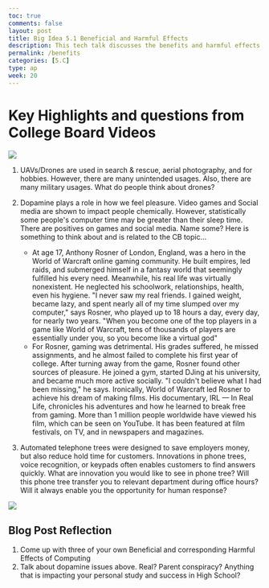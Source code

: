 ```yaml
---
toc: true
comments: false
layout: post
title: Big Idea 5.1 Beneficial and Harmful Effects
description: This tech talk discusses the benefits and harmful effects of computing
permalink: /benefits
categories: [5.C]
type: ap
week: 20
---
```


# Key Highlights and questions from College Board Videos
![]({{site.baseurl}}/images/drones.jpeg)

1. UAVs/Drones are used in search & rescue, aerial photography, and for hobbies.  However, there are many unintended usages. Also, there are many military usages.  What do people think about drones?
1. Dopamine plays a role in how we feel pleasure.  Video games and Social media are shown to impact people chemically.  However, statistically some people's computer time may be greater than their sleep time.   There are positives on games and social media.  Name some?  Here is something to think about and is related to the CB topic...
    * At age 17, Anthony Rosner of London, England, was a hero in the World of Warcraft online gaming community. He built empires, led raids, and submerged himself in a fantasy world that seemingly fulfilled his every need. Meanwhile, his real life was virtually nonexistent. He neglected his schoolwork, relationships, health, even his hygiene.  "I never saw my real friends. I gained weight, became lazy, and spent nearly all of my time slumped over my computer," says Rosner, who played up to 18 hours a day, every day, for nearly two years.  "When you become one of the top players in a game like World of Warcraft, tens of thousands of players are essentially under you, so you become like a virtual god"
    * For Rosner, gaming was detrimental. His grades suffered, he missed assignments, and he almost failed to complete his first year of college. After turning away from the game, Rosner found other sources of pleasure. He joined a gym, started DJing at his university, and became much more active socially. "I couldn't believe what I had been missing," he says.  Ironically, World of Warcraft led Rosner to achieve his dream of making films. His documentary, IRL — In Real Life, chronicles his adventures and how he learned to break free from gaming. More than 1 million people worldwide have viewed his film, which can be seen on YouTube. It has been featured at film festivals, on TV, and in newspapers and magazines.

1. Automated telephone trees were designed to save employers money, but also reduce hold time for customers.  Innovations in phone trees, voice recognition, or keypads often enables customers to find answers quickly.  What are innovation you would like to see in phone tree?  Will this phone tree transfer you to relevant department during office hours?  Will it always enable you the opportunity for human response?

![]({{site.baseurl}}/images/flowchart5_1.png)

## Blog Post Reflection
1. Come up with three of your own Beneficial and corresponding Harmful Effects of Computing
1. Talk about dopamine issues above.  Real?  Parent conspiracy?  Anything that is impacting your personal study and success in High School?